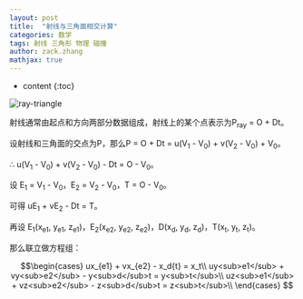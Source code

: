 ```yaml
---
layout: post
title:  "射线与三角面相交计算"
categories: 数学
tags: 射线 三角形 物理 碰撞
author: zack.zhang
mathjax: true
---
```


* content
{:toc}

<!-- more -->

![ray-triangle](https://zd304.github.io/assets/img/ray-triangle.png)<br/>

射线通常由起点和方向两部分数据组成，射线上的某个点表示为P<sub>ray</sub> = O + Dt。

设射线和三角面的交点为P，那么P = O + Dt = u(V<sub>1</sub> - V<sub>0</sub>) + v(V<sub>2</sub> - V<sub>0</sub>) + V<sub>0</sub>。

∴ u(V<sub>1</sub> - V<sub>0</sub>) + v(V<sub>2</sub> - V<sub>0</sub>) - Dt = O - V<sub>0</sub>。

设 E<sub>1</sub> = V<sub>1</sub> - V<sub>0</sub>，E<sub>2</sub> = V<sub>2</sub> - V<sub>0</sub>，T = O - V<sub>0</sub>。

可得 uE<sub>1</sub> + vE<sub>2</sub> - Dt = T。

再设 E<sub>1</sub>(x<sub>e1</sub>, y<sub>e1</sub>, z<sub>e1</sub>)，E<sub>2</sub>(x<sub>e2</sub>, y<sub>e2</sub>, z<sub>e2</sub>)，D(x<sub>d</sub>, y<sub>d</sub>, z<sub>d</sub>)，T(x<sub>t</sub>, y<sub>t</sub>, z<sub>t</sub>)。

那么联立做方程组：

$$\begin{cases}
ux_{e1} + vx_{e2} - x_d{t} = x_t\\
uy<sub>e1</sub> + vy<sub>e2</sub> - y<sub>d</sub>t = y<sub>t</sub>\\
uz<sub>e1</sub> + vz<sub>e2</sub> - z<sub>d</sub>t = z<sub>t</sub>\\
 \end{cases}
$$